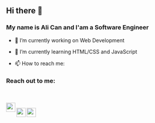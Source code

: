 ## Hi there 👋
### My name is Ali Can and I'am a Software Engineer

- 🔭 I’m currently working on Web Development
- 🌱 I’m currently learning HTML/CSS and JavaScript

- 📫 How to reach me: 
### Reach out to me:

<br/><br/>
[<img width="25" align="left" background-color="red" src="https://unpkg.com/simple-icons@v7/icons/linkedin.svg" />][linkedin]

[<img width="25" align="left" src="https://unpkg.com/simple-icons@v7/icons/twitter.svg" />][twitter]

[<img width="25" align="left" src="https://unpkg.com/simple-icons@v7/icons/instagram.svg" />][instagram]


[linkedin]: https://www.linkedin.com/in/ali-can-dogan46/
[twitter]: https://twitter.com/can_dgn46
[instagram]: https://www.instagram.com/can.dgn.46/